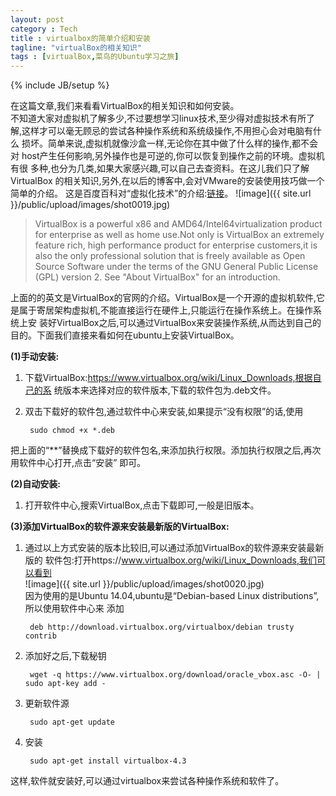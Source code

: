 ```yaml
---
layout: post
category : Tech
title : virtualbox的简单介绍和安装
tagline: "virtualBox的相关知识"
tags : [virtualBox,菜鸟的Ubuntu学习之旅]
---
```

{% include JB/setup %}



在这篇文章,我们来看看VirtualBox的相关知识和如何安装。   
不知道大家对虚拟机了解多少,不过要想学习linux技术,至少得对虚拟技术有所了 解,这样才可以毫无顾忌的尝试各种操作系统和系统级操作,不用担心会对电脑有什么 损坏。简单来说,虚拟机就像沙盒一样,无论你在其中做了什么样的操作,都不会对 host产生任何影响,另外操作也是可逆的,你可以恢复到操作之前的环境。虚拟机有很 多种,也分为几类,如果大家感兴趣,可以自己去查资料。在这儿我们只了解VirtualBox 的相关知识,另外,在以后的博客中,会对VMware的安装使用技巧做一个简单的介绍。 这是百度百科对“虚拟化技术”的介绍:[链接](http://baike.baidu.com/link?url=ZhG2VRCgD1re7N1RAKLKC0roPSutPnNxWrh0q6R_froicCYAr_AAMBckwqvmJyQ7y_W-Te_wIBJx0xNjNwS-7K)。
![image]({{ site.url }}/public/upload/images/shot0019.jpg)

>VirtualBox is a powerful x86 and AMD64/Intel64virtualization product for enterprise as well as home use.Not only is VirtualBox an extremely feature rich, high performance product for enterprise customers,it is also the only professional solution that is freely available as Open Source Software under the terms of the GNU General Public License (GPL) version 2. See "About VirtualBox" for an introduction.

上面的的英文是VirtualBox的官网的介绍。VirtualBox是一个开源的虚拟机软件,它是属于寄居架构虚拟机,不能直接运行在硬件上,只能运行在操作系统上。在操作系统上安 装好VirtualBox之后,可以通过VirtualBox来安装操作系统,从而达到自己的目的。下面我们直接来看如何在ubuntu上安装VirtualBox。


**(1)手动安装:**   

1. 下载VirtualBox:https://www.virtualbox.org/wiki/Linux_Downloads,根据自己的系
统版本来选择对应的软件版本,下载的软件包为.deb文件。

2. 双击下载好的软件包,通过软件中心来安装,如果提示“没有权限”的话,使用

		sudo chmod +x *.deb
        
把上面的“**”替换成下载好的软件包名,来添加执行权限。添加执行权限之后,再次用软件中心打开,点击“安装” 即可。

**(2)自动安装:**

1. 打开软件中心,搜索VirtualBox,点击下载即可,一般是旧版本。

**(3)添加VirtualBox的软件源来安装最新版的VirtualBox:**

1. 通过以上方式安装的版本比较旧,可以通过添加VirtualBox的软件源来安装最新版的 软件包:打开https://www.virtualbox.org/wiki/Linux_Downloads,我们可以看到   
![image]({{ site.url }}/public/upload/images/shot0020.jpg)   
因为使用的是Ubuntu 14.04,ubuntu是“Debian-based Linux distributions”,所以使用软件中心来 添加

        deb http://download.virtualbox.org/virtualbox/debian trusty contrib
	
2. 添加好之后,下载秘钥

		wget -q https://www.virtualbox.org/download/oracle_vbox.asc -O- | sudo apt-key add -
		
3. 更新软件源

		sudo apt-get update
	
4. 安装

		sudo apt-get install virtualbox-4.3
	
这样,软件就安装好,可以通过virtualbox来尝试各种操作系统和软件了。